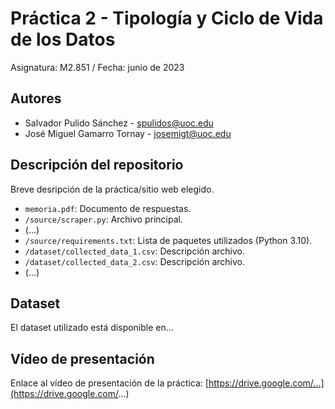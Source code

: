 # Práctica 2 - Tipología y Ciclo de Vida de los Datos

Asignatura: M2.851 / Fecha: junio de 2023

## Autores

* Salvador Pulido Sánchez - [spulidos@uoc.edu](spulidos@uoc.edu)
* José Miguel Gamarro Tornay - [josemigt@uoc.edu](josemigt@uoc.edu)

## Descripción del repositorio

Breve desripción de la práctica/sitio web elegido.

* `memoria.pdf`: Documento de respuestas.
* `/source/scraper.py`: Archivo principal.
* (...)
* `/source/requirements.txt`: Lista de paquetes utilizados (Python 3.10).
* `/dataset/collected_data_1.csv`: Descripción archivo.
* `/dataset/collected_data_2.csv`: Descripción archivo.
* (...)

## Dataset

El dataset utilizado está disponible en...

## Vídeo de presentación

Enlace al vídeo de presentación de la práctica: [https://drive.google.com/...](https://drive.google.com/...)
